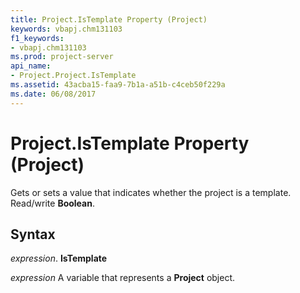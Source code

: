 ```yaml
---
title: Project.IsTemplate Property (Project)
keywords: vbapj.chm131103
f1_keywords:
- vbapj.chm131103
ms.prod: project-server
api_name:
- Project.Project.IsTemplate
ms.assetid: 43acba15-faa9-7b1a-a51b-c4ceb50f229a
ms.date: 06/08/2017
---
```



# Project.IsTemplate Property (Project)

Gets or sets a value that indicates whether the project is a template. Read/write  **Boolean**.


## Syntax

 _expression_. **IsTemplate**

 _expression_ A variable that represents a **Project** object.


